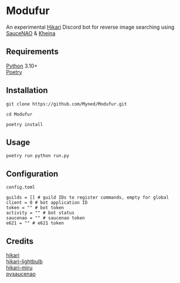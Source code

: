 # Modufur
An experimental [Hikari](https://github.com/hikari-py/hikari) Discord bot for reverse image searching using [SauceNAO](https://saucenao.com) & [Kheina](https://kheina.com)
## Requirements
[Python](https://www.python.org) 3.10+\
[Poetry](https://python-poetry.org)
## Installation
```
git clone https://github.com/Myned/Modufur.git
```
```
cd Modufur
```
```
poetry install
```
## Usage
```
poetry run python run.py
```
## Configuration
`config.toml`
```
guilds = [] # guild IDs to register commands, empty for global
client = 0 # bot application ID
token = "" # bot token
activity = "" # bot status
saucenao = "" # saucenao token
e621 = "" # e621 token
```
## Credits
[hikari](https://github.com/hikari-py/hikari)\
[hikari-lightbulb](https://github.com/tandemdude/hikari-lightbulb)\
[hikari-miru](https://github.com/HyperGH/hikari-miru)\
[pysaucenao](https://github.com/FujiMakoto/pysaucenao)

